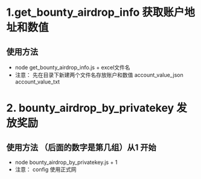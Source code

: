 # 1.get_bounty_airdrop_info 获取账户地址和数值
## 使用方法 
- node get_bounty_airdrop_info.js + excel文件名
- 注意： 先在目录下新建两个文件名存放账户和数值 account_value_json account_value_txt


# 2. bounty_airdrop_by_privatekey 发放奖励
## 使用方法 （后面的数字是第几组）从1 开始
- node bounty_airdrop_by_privatekey.js + 1 
- 注意： config 使用正式网



